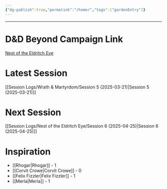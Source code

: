 ```yaml
---
{"dg-publish":true,"permalink":"/home/","tags":["gardenEntry"]}
---
```


---
# D&D Beyond Campaign Link
[Nest of the Eldritch Eye](https://www.dndbeyond.com/campaigns/join/65116032163976069)
# Latest Session
[[Session Logs/Wrath & Martyrdom/Session 5 (2025-03-21)\|Session 5 (2025-03-21)]]
# Next Session
[[Session Logs/Nest of the Eldritch Eye/Session 6 (2025-04-25)\|Session 6 (2025-04-25)]]
# Inspiration
- [[Rhogar\|Rhogar]] - 1
- [[Corvit Crowe\|Corvit Crowe]] - 0
- [[Felix Fizzler\|Felix Fizzler]] - 1
- [[Merla\|Merla]] - 1